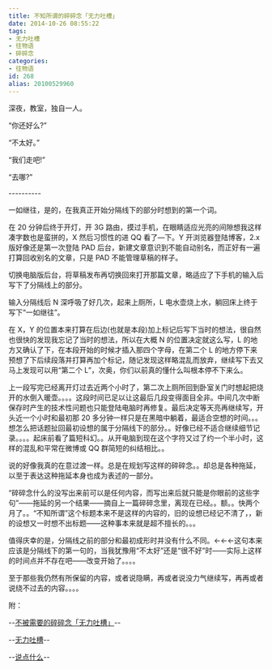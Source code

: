```yaml
---
title: 不知所谓的碎碎念「无力吐槽」
date: 2014-10-26 08:55:22
tags:
- 无力吐槽
- 往物语
- 碎碎念
categories:
- 往物语
id: 268
alias: 20100529960
---
```


深夜，教室，独自一人。

“你还好么?”

“不太好。”

“我们走吧!”

“去哪?”

<!-- more -->

\----------

一如继往，是的，在我真正开始分隔线下的部分时想到的第一个词。

在 20 分钟后终于开灯，开 3G 路由，摸过手机，在眼睛适应光亮的间隙想我这样凑字数也是蛮拼的，X 然后习惯性的进 QQ 看了―下。Y 开浏览器登陆博客，2.x 版好像还是第一次登陆 PAD 后台，新建文章意识到不能自动别名，而正好有一遍打算回收别名的文章，只是 PAD 不能管理草稿的样子。

切换电脑版后台，将草稿发布再切换回來打开那篇文章，略适应了下手机的输入后写下了分隔线上的部分。

输入分隔线后 N 深呼吸了好几次，起来上厕所，L 电水壶烧上水，躺回床上终于写下“一如继往”。

在 X，Y 的位置本来打算在后边(也就是本段)加上标记后写下当时的想法，很自然也很快的发现我忘记了当时的想法，所以在大概 N 的位置决定就这么写，L 的地方又确认了下，在本段开始的时候才插入那四个字母，在第二个 L 的地方停下来预想了下后续段落并打算再加个标记，随记发现这样略混乱而放弃，继续写下去又马上发现可以用“第二个 L”，次奥，你们以前真的懂什么叫根本停不下来么。

上一段写完已经离开灯过去近两个小时了，第二次上厕所回到卧室关门时想起把烧开的水倒入暖壶。。。。这段时间已足以让这最后几段变得面目全非。中间几次中断保存时产生的技术性问题也只能登陆电脑时再修复。最后决定等天亮再继续写，开头近一个小时和最初那 20 多分钟一样只是在黑暗中躺着，最适合空想的时间。。。想怎么把话题扯回最初设想的属于分隔线下的部分。。好像已经不适合继续细节记录。。。。起床前看了篇短科幻。。从开电脑到现在这个字符又过了约一个半小时，这样的混乱和平常在微博或 QQ 群简短的纠结相比。。

说的好像我真的在意过渡一样。总是在规划写这样的碎碎念。。却总是各种拖延，以至于表达这种拖延本身也成为表述的一部分。

“碎碎念什么的没写出来前可以是任何内容，而写出来后就只能是你眼前的这些字句”——拖延的另一个结果——摘自上一篇碎碎念里，离现在已经。。额。。快两个月了。。“不知所谓”这个标题本来不是这样的内容的，旧的设想已经记不清了，，新的设想又一时想不出标题——这种事本来就是超不擅长的。。。

值得庆幸的是，分隔线之前的部分和最初成形时并没有什么不同。←←←这句本来应该是分隔线下的第一句的，当我犹豫用“不太好”还是“很不好”时——实际上这样的时间点并不存在吧——改变开始了。。。。

至于那些我仍然有所保留的内容，或者说隐瞒，再或者说没力气继续写，再再或者说绕不过去的内容。。。。

附：

\--[不被需要的碎碎念「无力吐槽」](https://www.wdssmq.com/post/20140829101.html "不被需要的碎碎念「无力吐槽」")--

\--[无力吐槽](https://www.wdssmq.com/tag/%E6%97%A0%E5%8A%9B%E5%90%90%E6%A7%BD/ "无力吐槽")--

\--[说点什么](https://www.wdssmq.com/category/%E8%AF%B4%E7%82%B9%E4%BB%80%E4%B9%88/ "说点什么")--

<!--268-->
